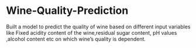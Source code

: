# Wine-Quality-Prediction
Built a model to predict the quality of wine based on different input variables like Fixed acidity content of the wine,residual sugar content, pH values ,alcohol content etc on which wine’s quality is dependent.
